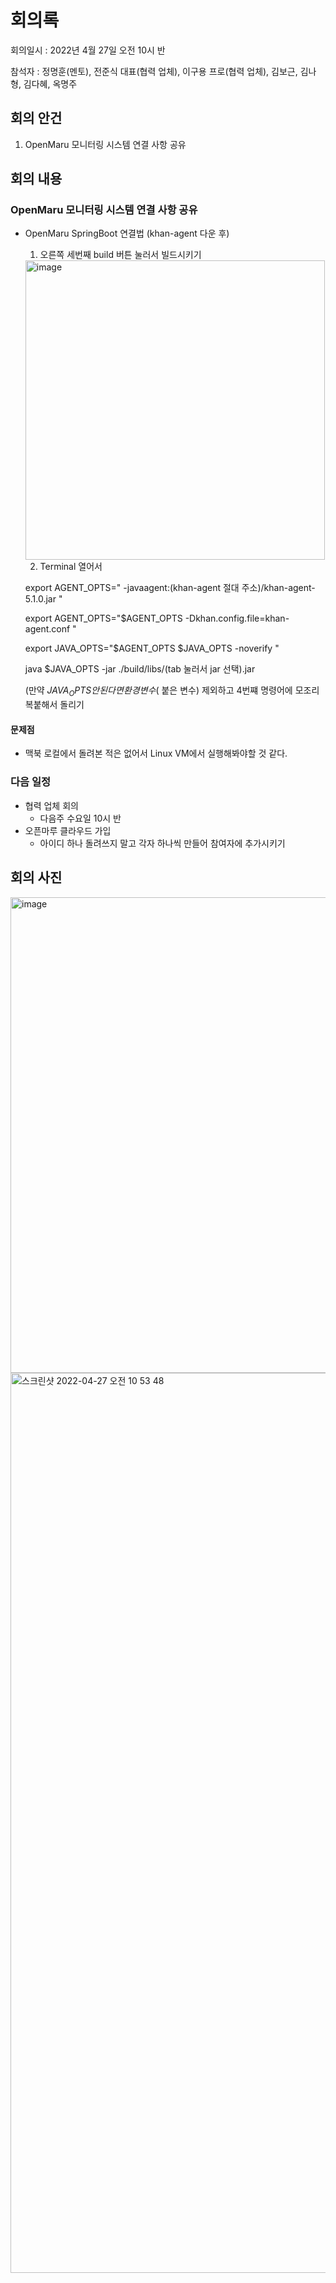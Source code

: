 # 회의록
회의일시 : 2022년 4월 27일 오전 10시 반

참석자 : 정명훈(멘토), 전준식 대표(협력 업체), 이구용 프로(협력 업체), 김보근, 김나형, 김다혜, 옥명주

## 회의 안건
1. OpenMaru 모니터링 시스템 연결 사항 공유

## 회의 내용
### OpenMaru 모니터링 시스템 연결 사항 공유
- OpenMaru SpringBoot 연결법 (khan-agent 다운 후)
  1. 오른쪽 세번째 build 버튼 눌러서 빌드시키기
  <img width="479" alt="image" src="https://user-images.githubusercontent.com/54229039/165423263-a0ffa952-ddb5-40f1-a499-3bb9c9d515d2.png">

  2. Terminal 열어서 
    
   export AGENT_OPTS=" -javaagent:(khan-agent 절대 주소)/khan-agent-5.1.0.jar "
   
   export AGENT_OPTS="$AGENT_OPTS -Dkhan.config.file=khan-agent.conf "
   
   export JAVA_OPTS="$AGENT_OPTS $JAVA_OPTS -noverify "
   
   java $JAVA_OPTS -jar ./build/libs/(tab 눌러서 jar 선택).jar
   
   (만약 $JAVA_OPTS 안된다면 환경변수($ 붙은 변수) 제외하고 4번쨰 명령어에 모조리 복붙해서 돌리기


#### 문제점
- 맥북 로컬에서 돌려본 적은 없어서 Linux VM에서 실행해봐야할 것 같다.

### 다음 일정
- 협력 업체 회의
  - 다음주 수요일 10시 반
- 오픈마루 클라우드 가입
  - 아이디 하나 돌려쓰지 말고 각자 하나씩 만들어 참여자에 추가시키기 

## 회의 사진
<img width="761" alt="image" src="https://user-images.githubusercontent.com/54229039/165422955-c536b26e-2606-4756-b074-e52ccc1b1f6a.png">
<img width="1440" alt="스크린샷 2022-04-27 오전 10 53 48" src="https://user-images.githubusercontent.com/54229039/165423869-f9bee11b-2bd1-479a-bfc6-ff258bf2e177.png">
